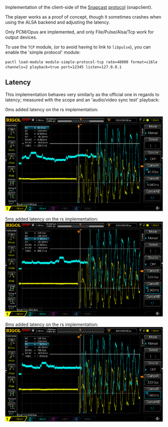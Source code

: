 Implementation of the client-side of the [Snapcast](https://github.com/badaix/snapcast) [protocol](https://github.com/badaix/snapcast/blob/develop/doc/binary_protocol.md) (snapclient).

The player works as a proof of concept, though it sometimes crashes when using the ALSA backend and adjusting the latency.

Only PCM/Opus are implemented, and only File/Pulse/Alsa/Tcp work for output devices.


To use the `TCP` module, (or to avoid having to link to `libpulse`), you can enable the 'simple protocol' module:
```
pactl load-module module-simple-protocol-tcp rate=48000 format=s16le channels=2 playback=true port=12345 listen=127.0.0.1
```


## Latency

This implementation behaves very similarly as the official one in regards to latency; measured with the scope and an 'audio/video sync test' playback:

0ms added latency on the rs implementation:

![](https://github.com/DavidVentura/snapcast-client/blob/master/images/snapclient-v-rs-0ms-conf-lat.png?raw=true)

5ms added latency on the rs implementation:
![](https://github.com/DavidVentura/snapcast-client/blob/master/images/snapclient-v-rs-5ms-conf-lat.png?raw=true)

8ms added latency on the rs implementation:
![](https://github.com/DavidVentura/snapcast-client/blob/master/images/snapclient-v-rs-8ms-conf-lat.png?raw=true)
